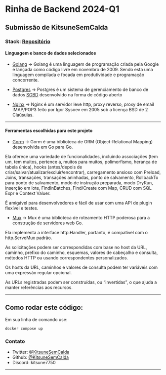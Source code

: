 # Rinha de Backend 2024-Q1

## Submissão de KitsuneSemCalda

### Stack: [Repositório](https://github.com/KitsuneSemCalda/Rinha-2024-Q1-Go)

#### Linguagem e banco de dados selecionados

- [Golang](https://pt.wikipedia.org/wiki/Go_(linguagem_de_programa%C3%A7%C3%A3o)) -> Golang é uma linguagem de programação criada pela Google e lançada como código livre em novembro de 2009. Sendo esta uma linguagem compilada e focada em produtividade e programação concorrente.

- [Postgres](https://pt.wikipedia.org/wiki/PostgreSQL) -> Postgres é um sistema de gerenciamento de banco de dados [SGBD](https://pt.wikipedia.org/wiki/Sistema_de_gerenciamento_de_banco_de_dados) desenvolvido na forma de código aberto

- [Nginx](https://pt.wikipedia.org/wiki/Nginx#) -> Nginx é um servidor leve http, proxy reverso, proxy de email IMAP/POP3 feito por Igor Sysoev em 2005 sob a licença BSD de 2 Claúsulas.

---
#### Ferramentas escolhidas para este projeto

- [Gorm](https://gorm.io/) -> Gorm é uma biblioteca de ORM (Object-Relational Mapping) desenvolvida em Go para Go. 

Ela oferece uma variedade de funcionalidades, incluindo associações (tem um, tem muitos, pertence a, muitos para muitos, polimorfismo, herança de tabela única), hooks (antes/depois de criar/salvar/atualizar/excluir/encontrar), carregamento ansioso com Preload, Joins, transações, transações aninhadas, ponto de salvamento, RollbackTo para ponto de salvamento, modo de instrução preparada, modo DryRun, inserção em lote, FindInBatches, Find/Create com Map, CRUD com SQL Expr e Context Valuer. 

É amigável para desenvolvedores e fácil de usar com uma API de plugin flexível e testes.

- [Mux](https://github.com/gorilla/mux) ->  Mux é uma biblioteca de roteamento HTTP poderosa para a construção de servidores web Go.

Ela implementa a interface http.Handler, portanto, é compatível com o http.ServeMux padrão. 

As solicitações podem ser correspondidas com base no host da URL, caminho, prefixo do caminho, esquemas, valores de cabeçalho e consulta, métodos HTTP ou usando correspondentes personalizados. 

Os hosts da URL, caminhos e valores de consulta podem ter variáveis com uma expressão regular opcional.

As URLs registradas podem ser construídas, ou “invertidas”, o que ajuda a manter referências aos recursos.

---

## Como rodar este código:
Em sua linha de comando use:

```bash
docker compose up
```

### Contato
- Twitter: [@KitsuneSemCalda](https://twitter.com/KitsuneSemCalda)
- Github: [@KitsuneSemCalda](https://github.com/KitsuneSemCalda)
- Discord: kitsune7750

---